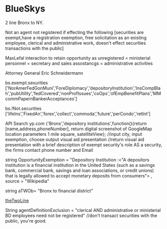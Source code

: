 # BlueSkys



2 line Bronx to NY. 


Not an agent not registered if effecting the following [securities are exempt,have a registration exemption, free solicitation as an existing employee, clerical and administrative work, doesn't effect securities transactions with the public]

MaxLefal interaction to retain opportunity as unregistered = ministerial personnel = secretary and sales assostancgs = administrative activities


Attorney General Eric Schneidermann

bs.exempt.sexurities ['NorAmerFedGonMuni','ForeDiplomacy','depositoryInstitution','InsCompBlah','pubUtility','fedCovered','nonProfIssues','coOps','ofEmpBenefitPlans','MMcommPapernBankerAcceptances']

bs.!Not.securities ['lifeIns','FixedAn','forex','collect','commoda','future','perCondo','retInt']

API Search yp.com {'Bronx','depository institutions',function(){return [name,address,phoneNumber], return digital screenshot of GoogleMap location parameters 1 mile square, satelliteView};
 //input city, input exemption, choose output visual aid presentation
//return visual aid presentation with a brief description of exempt security's role AS a security, the firms contact phone number and Email
 

string OpportunityExemption = "Depository Institution :<"A depositors  institution is a financial institution in the United States (such as a savings bank, commercial bank, savings and loan associations, or credit unions) that is legally allowed to accept monetary deposits from consumers"> , source = "Wikipedia"

string aTWOb= "Bronx to financial district"

<a href="Bronx to financial district : http://www.rome2rio.com/s/The-Bronx/Financial-District-NY-USA">theTwoLine</a>

String agentDefinitionExclusion = "clerical AND administrative or ministerial BD employees need not be registered"
//don't transact securities with the public, you're good.

